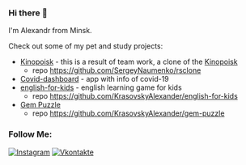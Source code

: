 ### Hi there 👋

I'm Alexandr from Minsk.

Check out some of my pet and study projects:
  - [Kinopoisk](https://rsclone-kino.netlify.app/) - this is a result of team work, a clone of the [Kinopoisk](https://www.kinopoisk.ru/)
    - repo https://github.com/SergeyNaumenko/rsclone
  - [Covid-dashboard](https://rolling-scopes-school.github.io/krasovskyalexander-JS2020Q3/covid-dashboard/) - app with info of covid-19
  - [english-for-kids](https://rolling-scopes-school.github.io/krasovskyalexander-JS2020Q3/english-for-kids/) - english learning game for kids
    - repo https://github.com/KrasovskyAlexander/english-for-kids
  - [Gem Puzzle](https://rolling-scopes-school.github.io/krasovskyalexander-JS2020Q3/gem-puzzle/)
    - repo https://github.com/KrasovskyAlexander/gem-puzzle


### Follow Me:
[![Instagram](https://img.shields.io/badge/-Instagram-090909?style=for-the-badge&logo=instagram&logoColor=B4068E)](https://www.instagram.com/krasovski_alexander/)
[![Vkontakte](https://img.shields.io/badge/-Vkontakte-090909?style=for-the-badge&logo=Vk&logoColor=4F7DB3)](https://vk.com/aleksandr_krasovski)

